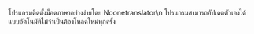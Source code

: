 โปรแกรมติดตั้งม็อดภาษาอย่างง่ายโดย Noonetranslator\n โปรแกรมสามารถอัปเดตตัวเองได้แบบอัตโนมัติไม่จำเป็นต้องโหลดใหม่ทุกครั้ง